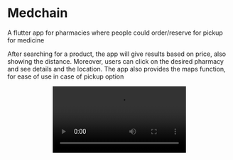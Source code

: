 # Medchain

A flutter app for pharmacies where people could order/reserve for pickup for medicine

After searching for a product, the app will give results based on price, also showing the distance. Moreover, users can click on the desired pharmacy and see details and the location. The app also provides the maps function, for ease of use in case of pickup option

<div align="center"> <video src=https://user-images.githubusercontent.com/99788242/219059463-4ba8b1c9-700b-4c0e-8c51-12b6a4296dad.mp4/> <div/>

